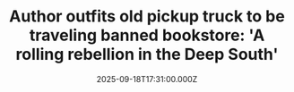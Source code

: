 ---
title: "Author outfits old pickup truck to be traveling banned bookstore: 'A rolling rebellion in the Deep South'"
date: 2025-09-18T17:31:00.000Z
category: Human Kindness
externalLink: "https://www.goodgoodgood.co/articles/banned-bookstore-pickup-truck-alabama"
image: ""
excerpt: "Karie Fugett, a military widow and mom, is turning her 1940 Ford pickup into “The Banned Wagon.”…"
---